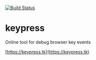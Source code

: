 [![Build Status](https://drone.dayler.dev/api/badges/iknpx/keypress/status.svg)](https://drone.dayler.dev/iknpx/keypress)

# keypress

Online tool for debug browser key events

[https://keypress.tk](https://keypress.tk)
